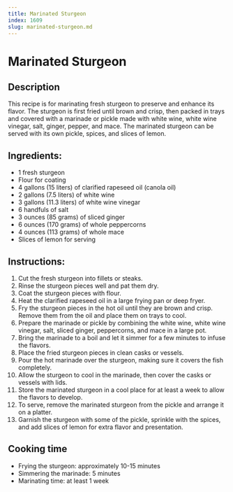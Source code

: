 ```yaml
---
title: Marinated Sturgeon
index: 1609
slug: marinated-sturgeon.md
---
```


# Marinated Sturgeon

## Description
This recipe is for marinating fresh sturgeon to preserve and enhance its flavor. The sturgeon is first fried until brown and crisp, then packed in trays and covered with a marinade or pickle made with white wine, white wine vinegar, salt, ginger, pepper, and mace. The marinated sturgeon can be served with its own pickle, spices, and slices of lemon.

## Ingredients:
- 1 fresh sturgeon
- Flour for coating
- 4 gallons (15 liters) of clarified rapeseed oil (canola oil)
- 2 gallons (7.5 liters) of white wine
- 3 gallons (11.3 liters) of white wine vinegar
- 6 handfuls of salt
- 3 ounces (85 grams) of sliced ginger
- 6 ounces (170 grams) of whole peppercorns
- 4 ounces (113 grams) of whole mace
- Slices of lemon for serving

## Instructions:
1. Cut the fresh sturgeon into fillets or steaks.
2. Rinse the sturgeon pieces well and pat them dry.
3. Coat the sturgeon pieces with flour.
4. Heat the clarified rapeseed oil in a large frying pan or deep fryer.
5. Fry the sturgeon pieces in the hot oil until they are brown and crisp. Remove them from the oil and place them on trays to cool.
6. Prepare the marinade or pickle by combining the white wine, white wine vinegar, salt, sliced ginger, peppercorns, and mace in a large pot.
7. Bring the marinade to a boil and let it simmer for a few minutes to infuse the flavors.
8. Place the fried sturgeon pieces in clean casks or vessels.
9. Pour the hot marinade over the sturgeon, making sure it covers the fish completely.
10. Allow the sturgeon to cool in the marinade, then cover the casks or vessels with lids.
11. Store the marinated sturgeon in a cool place for at least a week to allow the flavors to develop.
12. To serve, remove the marinated sturgeon from the pickle and arrange it on a platter.
13. Garnish the sturgeon with some of the pickle, sprinkle with the spices, and add slices of lemon for extra flavor and presentation.

## Cooking time
- Frying the sturgeon: approximately 10-15 minutes
- Simmering the marinade: 5 minutes
- Marinating time: at least 1 week